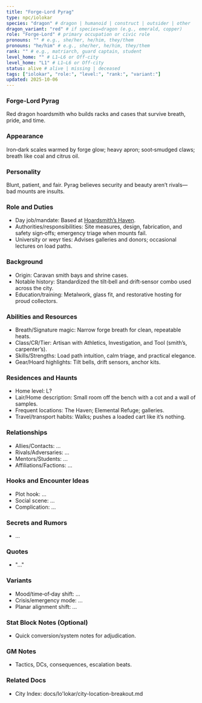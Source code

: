 ```yaml
---
title: "Forge-Lord Pyrag"
type: npc/iolokar
species: "dragon" # dragon | humanoid | construct | outsider | other
dragon_variant: "red" # if species=dragon (e.g., emerald, copper)
role: "Forge-Lord" # primary occupation or civic role
pronouns: "" # e.g., she/her, he/him, they/them
pronouns: "he/him" # e.g., she/her, he/him, they/them
rank: "" # e.g., matriarch, guard captain, student
level_home: "" # L1–L6 or Off‑city
level_home: "L1" # L1–L6 or Off‑city
status: alive # alive | missing | deceased
tags: ["iolokar", "role:", "level:", "rank:", "variant:"]
updated: 2025-10-06
---
```

### Forge-Lord Pyrag

Red dragon hoardsmith who builds racks and cases that survive breath, pride, and time.

### Appearance

Iron‑dark scales warmed by forge glow; heavy apron; soot‑smudged claws; breath like coal and citrus oil.

### Personality

Blunt, patient, and fair. Pyrag believes security and beauty aren’t rivals—bad mounts are insults.

### Role and Duties

- Day job/mandate: Based at [Hoardsmith’s Haven](docs/Io'lokar/Locations/hoardsmiths-haven.md).
- Authorities/responsibilities: Site measures, design, fabrication, and safety sign‑offs; emergency triage when mounts fail.
- University or weyr ties: Advises galleries and donors; occasional lectures on load paths.

### Background

- Origin: Caravan smith bays and shrine cases.
- Notable history: Standardized the tilt‑bell and drift‑sensor combo used across the city.
- Education/training: Metalwork, glass fit, and restorative hosting for proud collectors.

### Abilities and Resources

- Breath/Signature magic: Narrow forge breath for clean, repeatable heats.
- Class/CR/Tier: Artisan with Athletics, Investigation, and Tool (smith’s, carpenter’s).
- Skills/Strengths: Load path intuition, calm triage, and practical elegance.
- Gear/Hoard highlights: Tilt bells, drift sensors, anchor kits.

### Residences and Haunts

- Home level: L?
- Lair/Home description: Small room off the bench with a cot and a wall of samples.
- Frequent locations: The Haven; Elemental Refuge; galleries.
- Travel/transport habits: Walks; pushes a loaded cart like it’s nothing.

### Relationships

- Allies/Contacts: ...
- Rivals/Adversaries: ...
- Mentors/Students: ...
- Affiliations/Factions: ...

### Hooks and Encounter Ideas

- Plot hook: ...
- Social scene: ...
- Complication: ...

### Secrets and Rumors

- ...

### Quotes

- "..."

### Variants

- Mood/time‑of‑day shift: ...
- Crisis/emergency mode: ...
- Planar alignment shift: ...

### Stat Block Notes (Optional)

- Quick conversion/system notes for adjudication.

### GM Notes

- Tactics, DCs, consequences, escalation beats.

### Related Docs

- City Index: docs/Io'lokar/city-location-breakout.md
